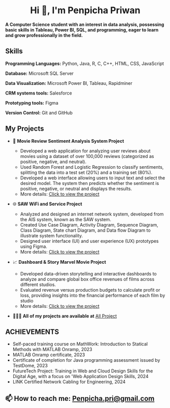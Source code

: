 ## <h1 align="center">Hi 👋, I'm Penpicha Priwan</h1>

**A Computer Science student with an interest in data analysis, possessing basic skills in Tableau, Power BI, SQL, and programming, eager to learn and grow professionally in the field.**

## Skills
**Programming Languages:** Python, Java, R, C, C++, HTML, CSS, JavaScript

**Database:** Microsoft SQL Server

**Data Visualization:** Microsoft Power BI, Tableau, Rapidminer

**CRM systems tools:** Salesforce

**Prototyping tools:** Figma

**Version Control:** Git and GitHub

## My Projects
- 🎥 **Movie Review Sentiment Analysis System Project**
  - Developed a web application for analyzing user reviews about movies using a dataset of over 100,000 reviews (categorized as positive, negative, and neutral).
  - Used Random Forest and Logistic Regression to classify sentiments, splitting the data into a test set (20%) and a training set (80%).
  - Developed a web interface allowing users to input text and select the desired model. The system then predicts whether the sentiment is positive, negative, or neutral and displays the results.
  - More details: [Click to view the project](Movie-Review-Sentiment-Analysis-System)
  
- 🌐 **SAW WiFi and Service Project** 
   - Analyzed and designed an internet network system, developed from the AIS system, known as the SAW system. 
   - Created Use Case Diagram, Activity Diagram, Sequence Diagram, Class Diagram, State chart Diagram, and Data flow Diagram to illustrate system functionality.
   - Designed user interface (UI) and user experience (UX) prototypes using Figma.
   - More details: [Click to view the project](SA.pdf)

- 📈 **Dashboard & Story Marvel Movie Project** 
  - Developed data-driven storytelling and interactive dashboards to analyze and compare global box office revenues of films across different studios.
  - Evaluated revenue versus production budgets to calculate profit or loss, providing insights into the financial performance of each film by studio
  - More details: [Click to view the project](Business-data.md)
- 👩🏻‍💻 **All of my projects are available at** [All Project](https://drive.google.com/drive/folders/1-5FTNCxjGfQgde-A9j5ApqqTEVtRJr7I?usp=drive_link)   
## ACHIEVEMENTS
- Self-paced training course on MathWork: Introduction to Statical Methods with MATLAB Onramp, 2023
- MATLAB Onramp certificate, 2023
- Certificate of completion for Java programming assessment issued by TestDome, 2023
- FutureTech Project: Training in Web and Cloud Design Skills for the Digital Age, with a focus on 'Web Application Design Skills, 2024
- LINK Certified Network Cabling for Engineering, 2024

## 📫 **How to reach me:** Penpicha.pri@gmail.com

